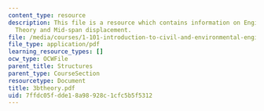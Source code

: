 ```yaml
---
content_type: resource
description: This file is a resource which contains information on Engineering Beam
  Theory and Mid-span displacement.
file: /media/courses/1-101-introduction-to-civil-and-environmental-engineering-design-i-fall-2006/7ffdc05fdde18a98928c1cfc5b5f5312_3btheory.pdf
file_type: application/pdf
learning_resource_types: []
ocw_type: OCWFile
parent_title: Structures
parent_type: CourseSection
resourcetype: Document
title: 3btheory.pdf
uid: 7ffdc05f-dde1-8a98-928c-1cfc5b5f5312
---
```

